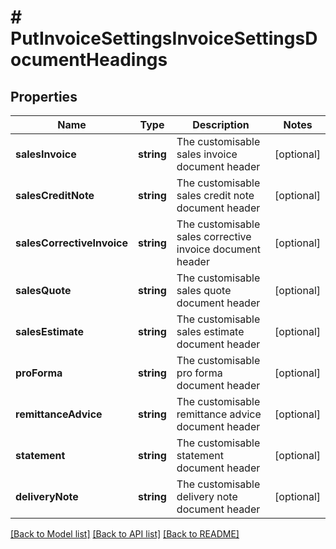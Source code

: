 # # PutInvoiceSettingsInvoiceSettingsDocumentHeadings

## Properties

Name | Type | Description | Notes
------------ | ------------- | ------------- | -------------
**salesInvoice** | **string** | The customisable sales invoice document header | [optional]
**salesCreditNote** | **string** | The customisable sales credit note document header | [optional]
**salesCorrectiveInvoice** | **string** | The customisable sales corrective invoice document header | [optional]
**salesQuote** | **string** | The customisable sales quote document header | [optional]
**salesEstimate** | **string** | The customisable sales estimate document header | [optional]
**proForma** | **string** | The customisable pro forma document header | [optional]
**remittanceAdvice** | **string** | The customisable remittance advice document header | [optional]
**statement** | **string** | The customisable statement document header | [optional]
**deliveryNote** | **string** | The customisable delivery note document header | [optional]

[[Back to Model list]](../../README.md#models) [[Back to API list]](../../README.md#endpoints) [[Back to README]](../../README.md)
